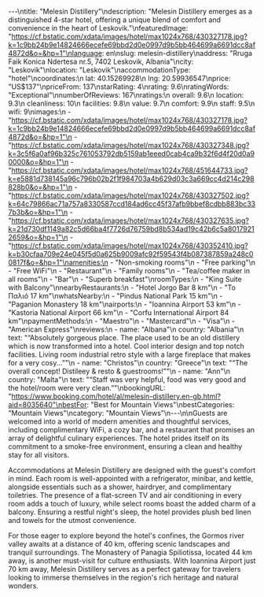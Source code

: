 ---\ntitle: "Melesin Distillery"\ndescription: "Melesin Distillery emerges as a distinguished 4-star hotel, offering a unique blend of comfort and convenience in the heart of Leskovik."\nfeaturedImage: "https://cf.bstatic.com/xdata/images/hotel/max1024x768/430327178.jpg?k=1c9bb24b9e14824666ecefe69bbd2d0e0997d9b5bb464699a6691dcc8af4872d&o=&hp=1"\nlanguage: en\nslug: melesin-distillery\naddress: "Rruga Faik Konica Ndertesa nr.5, 7402 Leskovik, Albania"\ncity: "Leskovik"\nlocation: "Leskovik"\naccommodationType: "hotel"\ncoordinates:\n  lat: 40.15269928\n  lng: 20.59936547\nprice: "US$137"\npriceFrom: 137\nstarRating: 4\nrating: 9.6\nratingWords: "Exceptional"\nnumberOfReviews: 167\nratings:\n  overall: 9.6\n  location: 9.3\n  cleanliness: 10\n  facilities: 9.8\n  value: 9.7\n  comfort: 9.9\n  staff: 9.5\n  wifi: 9\nimages:\n  - "https://cf.bstatic.com/xdata/images/hotel/max1024x768/430327178.jpg?k=1c9bb24b9e14824666ecefe69bbd2d0e0997d9b5bb464699a6691dcc8af4872d&o=&hp=1"\n  - "https://cf.bstatic.com/xdata/images/hotel/max1024x768/430327348.jpg?k=3c5f6a0af96b325c761053792db5159ab1eeed0cab4ca9b32f6d4f20d0a90000&o=&hp=1"\n  - "https://cf.bstatic.com/xdata/images/hotel/max1024x768/451644733.jpg?k=e5881d738145a96c796b02b2f1f984703a4b629d03c3a669cc4d214c298828b0&o=&hp=1"\n  - "https://cf.bstatic.com/xdata/images/hotel/max1024x768/430327502.jpg?k=64c79866ac71a757a8330587ccd184ad6cc45f37afb9bbef8cdbb883bc337b3b&o=&hp=1"\n  - "https://cf.bstatic.com/xdata/images/hotel/max1024x768/430327635.jpg?k=21d730df1149a82c5d66ba4f7726d76759bd8b534ad19c42b6c5a80179212659&o=&hp=1"\n  - "https://cf.bstatic.com/xdata/images/hotel/max1024x768/430352410.jpg?k=b30cfaa709e24e045f5d0a625b9009afc92f59543f4b087387859a248c00817f&o=&hp=1"\namenities:\n  - "Non-smoking rooms"\n  - "Free parking"\n  - "Free WiFi"\n  - "Restaurant"\n  - "Family rooms"\n  - "Tea/coffee maker in all rooms"\n  - "Bar"\n  - "Superb breakfast"\nroomTypes:\n  - "King Suite with Balcony"\nnearbyRestaurants:\n  - "Hotel Jorgo Bar 8 km"\n  - "Το Παλιό 17 km"\nwhatsNearby:\n  - "Pindus National Park 15 km"\n  - "Paganion Monastery 18 km"\nairports:\n  - "Ioannina Airport 53 km"\n  - "Kastoria National Airport 66 km"\n  - "Corfu International Airport 84 km"\npaymentMethods:\n  - "Maestro"\n  - "Mastercard"\n  - "Visa"\n  - "American Express"\nreviews:\n  - name: "Albana"\n    country: "Albania"\n    text: "“Absolutely gorgeous place. The place used to be an old distillery which is now transformed into a hotel. Cool interior design and top notch facilities. Living room industrial retro style with a large fireplace that makes for a very cosy...”"\n  - name: "Christos"\n    country: "Greece"\n    text: "“The overall concept! Distileey & resto & guestrooms!”"\n  - name: "Ann"\n    country: "Malta"\n    text: "“Staff was very helpful, food was very good and the hotel/room were very clean.”"\nbookingURL: "https://www.booking.com/hotel/al/melesin-distillery.en-gb.html?aid=8035640"\nbestFor: "Best for Mountain Views"\nbestCategories: "Mountain Views"\ncategory: "Mountain Views"\n---\n\nGuests are welcomed into a world of modern amenities and thoughtful services, including complimentary WiFi, a cozy bar, and a restaurant that promises an array of delightful culinary experiences. The hotel prides itself on its commitment to a smoke-free environment, ensuring a clean and healthy stay for all visitors.

Accommodations at Melesin Distillery are designed with the guest's comfort in mind. Each room is well-appointed with a refrigerator, minibar, and kettle, alongside essentials such as a shower, hairdryer, and complimentary toiletries. The presence of a flat-screen TV and air conditioning in every room adds a touch of luxury, while select rooms boast the added charm of a balcony. Ensuring a restful night's sleep, the hotel provides plush bed linen and towels for the utmost convenience.

For those eager to explore beyond the hotel's confines, the Gormos river valley awaits at a distance of 40 km, offering scenic landscapes and tranquil surroundings. The Monastery of Panagia Spiliotissa, located 44 km away, is another must-visit for culture enthusiasts. With Ioannina Airport just 70 km away, Melesin Distillery serves as a perfect gateway for travelers looking to immerse themselves in the region's rich heritage and natural wonders.